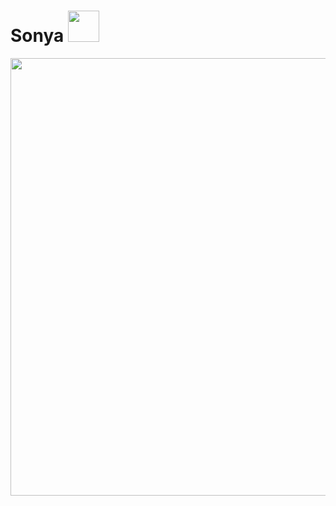 # Sonya <img src="https://media.tenor.com/NIoBJ5pGkvcAAAAi/dancing-mouse-dance.gif" width="50">
<img src="https://media1.tenor.com/m/ssRMVS5xbRYAAAAd/mouse.gif" width="700">
